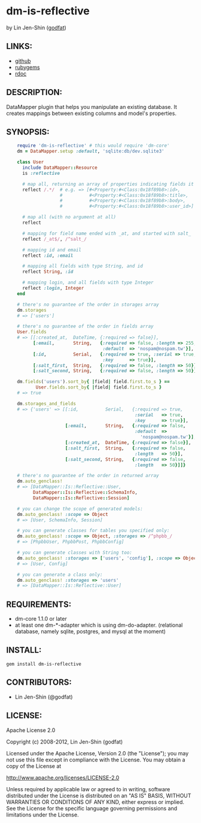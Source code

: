 # dm-is-reflective

by Lin Jen-Shin ([godfat](http://godfat.org))

## LINKS:

* [github](https://github.com/godfat/dm-is-reflective)
* [rubygems](https://rubygems.org/gems/dm-is-reflective)
* [rdoc](http://rdoc.info/github/godfat/dm-is-reflective)

## DESCRIPTION:

DataMapper plugin that helps you manipulate an existing database.
It creates mappings between existing columns and model's properties.

## SYNOPSIS:

``` ruby
    require 'dm-is-reflective' # this would require 'dm-core'
    dm = DataMapper.setup :default, 'sqlite:db/dev.sqlite3'

    class User
      include DataMapper::Resource
      is :reflective

      # map all, returning an array of properties indicating fields it mapped
      reflect /.*/  # e.g. => [#<Property:#<Class:0x18f89b8>:id>,
                    #          #<Property:#<Class:0x18f89b8>:title>,
                    #          #<Property:#<Class:0x18f89b8>:body>,
                    #          #<Property:#<Class:0x18f89b8>:user_id>]

      # map all (with no argument at all)
      reflect

      # mapping for field name ended with _at, and started with salt_
      reflect /_at$/, /^salt_/

      # mapping id and email
      reflect :id, :email

      # mapping all fields with type String, and id
      reflect String, :id

      # mapping login, and all fields with type Integer
      reflect :login, Integer
    end

    # there's no guarantee of the order in storages array
    dm.storages
    # => ['users']

    # there's no guarantee of the order in fields array
    User.fields
    # => [[:created_at,  DateTime, {:required => false}],
          [:email,       String,   {:required => false, :length => 255,
                                    :default  => 'nospam@nospam.tw'}],
          [:id,          Serial,   {:required => true, :serial => true,
                                    :key      => true}],
          [:salt_first,  String,   {:required => false, :length => 50}],
          [:salt_second, String,   {:required => false, :length => 50}]]

    dm.fields('users').sort_by{ |field| field.first.to_s } ==
           User.fields.sort_by{ |field| field.first.to_s }
    # => true

    dm.storages_and_fields
    # => {'users' => [[:id,          Serial,   {:required => true,
                                                :serial   => true,
                                                :key      => true}],
                      [:email,       String,   {:required => false,
                                                :default  =>
                                                  'nospam@nospam.tw'}],
                      [:created_at,  DateTime, {:required => false}],
                      [:salt_first,  String,   {:required => false,
                                                :length   => 50}],
                      [:salt_second, String,   {:required => false,
                                                :length   => 50}]]}

    # there's no guarantee of the order in returned array
    dm.auto_genclass!
    # => [DataMapper::Is::Reflective::User,
          DataMapper::Is::Reflective::SchemaInfo,
          DataMapper::Is::Reflective::Session]

    # you can change the scope of generated models:
    dm.auto_genclass! :scope => Object
    # => [User, SchemaInfo, Session]

    # you can generate classes for tables you specified only:
    dm.auto_genclass! :scope => Object, :storages => /^phpbb_/
    # => [PhpbbUser, PhpbbPost, PhpbbConfig]

    # you can generate classes with String too:
    dm.auto_genclass! :storages => ['users', 'config'], :scope => Object
    # => [User, Config]

    # you can generate a class only:
    dm.auto_genclass! :storages => 'users'
    # => [DataMapper::Is::Reflective::User]
```

## REQUIREMENTS:

* dm-core 1.1.0 or later
* at least one dm-*-adapter which is using dm-do-adapter.
  (relational database, namely sqlite, postgres, and mysql at the moment)

## INSTALL:

    gem install dm-is-reflective

## CONTRIBUTORS:

* Lin Jen-Shin (@godfat)

## LICENSE:

Apache License 2.0

Copyright (c) 2008-2012, Lin Jen-Shin (godfat)

Licensed under the Apache License, Version 2.0 (the "License");
you may not use this file except in compliance with the License.
You may obtain a copy of the License at

   http://www.apache.org/licenses/LICENSE-2.0

Unless required by applicable law or agreed to in writing, software
distributed under the License is distributed on an "AS IS" BASIS,
WITHOUT WARRANTIES OR CONDITIONS OF ANY KIND, either express or implied.
See the License for the specific language governing permissions and
limitations under the License.

